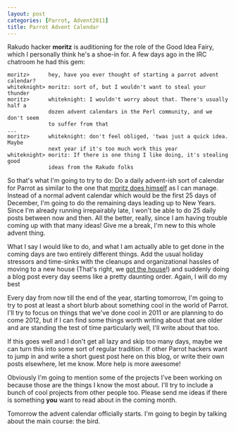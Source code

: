 ```yaml
---
layout: post
categories: [Parrot, Advent2011]
title: Parrot Advent Calendar
---
```


Rakudo hacker **moritz** is auditioning for the role of the Good Idea Fairy,
which I personally think he's a shoe-in for. A few days ago in the IRC chatroom
he had this gem:

    moritz>      hey, have you ever thought of starting a parrot advent calendar?
    whiteknight> moritz: sort of, but I wouldn't want to steal your thunder
    moritz>      whiteknight: I wouldn't worry about that. There's usually half a
                 dozen advent calendars in the Perl community, and we don't seem
                 to suffer from that
    ...
    moritz>      whiteknight: don't feel obliged, 'twas just a quick idea. Maybe
                 next year if it's too much work this year
    whiteknight> moritz: If there is one thing I like doing, it's stealing good
                 ideas from the Rakudo folks

So that's what I'm going to try to do: Do a daily advent-ish sort of calendar
for Parrot as similar to the one that [moritz does himself][moritz_advent] as I
can manage. Instead of a normal advent calendar which would be the first 25
days of December, I'm going to do the remaining days leading up to New Years.
Since I'm already running irrepairably late, I won't be able to do 25 daily
posts between now and then. All the better, really, since I am having trouble
coming up with that many ideas! Give me a break, I'm new to this whole advent
thing.

[moritz_advent]: http://perl6advent.wordpress.com/

What I say I would like to do, and what I am actually able to get done in the
coming days are two entirely different things. Add the usual holiday stressors
and time-sinks with the cleanups and organizational hassles of moving to a new
house (That's right, we [got the house][new_house]!) and suddenly doing a blog
post every day seems like a pretty daunting order. Again, I will do my best

[new_house]: /2011/10/25/housing.html

Every day from now till the end of the year, starting tomorrow, I'm going to try
to post at least a short blurb about something cool in the world of Parrot. I'll
try to focus on things that we've done cool in 2011 or are planning to do come
2012, but if I can find some things worth writing about that are older and are
standing the test of time particularly well, I'll write about that too.

If this goes well and I don't get all lazy and skip too many days, maybe we
can turn this into some sort of regular tradition. If other Parrot hackers want
to jump in and write a short guest post here on this blog, or write their own
posts elsewhere, let me know. More help is more awesome!

Obviously I'm going to mention some of the projects I've been working on
because those are the things I know the most about. I'll try to include a
bunch of cool projects from other people too. Please send me ideas if there
is something **you** want to read about in the coming month.

Tomorrow the advent calendar officially starts. I'm going to begin by talking
about the main course: the bird.
